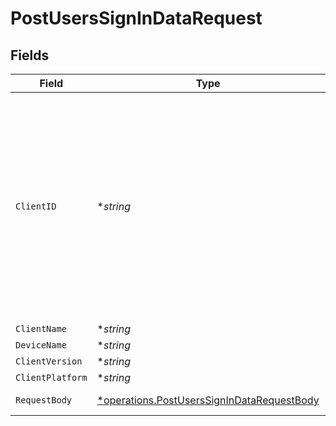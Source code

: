 # PostUsersSignInDataRequest


## Fields

| Field                                                                                                                                                                  | Type                                                                                                                                                                   | Required                                                                                                                                                               | Description                                                                                                                                                            | Example                                                                                                                                                                |
| ---------------------------------------------------------------------------------------------------------------------------------------------------------------------- | ---------------------------------------------------------------------------------------------------------------------------------------------------------------------- | ---------------------------------------------------------------------------------------------------------------------------------------------------------------------- | ---------------------------------------------------------------------------------------------------------------------------------------------------------------------- | ---------------------------------------------------------------------------------------------------------------------------------------------------------------------- |
| `ClientID`                                                                                                                                                             | **string*                                                                                                                                                              | :heavy_minus_sign:                                                                                                                                                     | The unique identifier for the client application. This is used to track the client application and its usage. (UUID, serial number, or other number unique per device) | gcgzw5rz2xovp84b4vha3a40                                                                                                                                               |
| `ClientName`                                                                                                                                                           | **string*                                                                                                                                                              | :heavy_minus_sign:                                                                                                                                                     | N/A                                                                                                                                                                    | Plex Web                                                                                                                                                               |
| `DeviceName`                                                                                                                                                           | **string*                                                                                                                                                              | :heavy_minus_sign:                                                                                                                                                     | N/A                                                                                                                                                                    | Linux                                                                                                                                                                  |
| `ClientVersion`                                                                                                                                                        | **string*                                                                                                                                                              | :heavy_minus_sign:                                                                                                                                                     | N/A                                                                                                                                                                    | 4.133.0                                                                                                                                                                |
| `ClientPlatform`                                                                                                                                                       | **string*                                                                                                                                                              | :heavy_minus_sign:                                                                                                                                                     | N/A                                                                                                                                                                    | Chrome                                                                                                                                                                 |
| `RequestBody`                                                                                                                                                          | [*operations.PostUsersSignInDataRequestBody](../../models/operations/postuserssignindatarequestbody.md)                                                                | :heavy_minus_sign:                                                                                                                                                     | Login credentials                                                                                                                                                      |                                                                                                                                                                        |